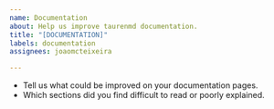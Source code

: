 ```yaml
---
name: Documentation
about: Help us improve taurenmd documentation.
title: "[DOCUMENTATION]"
labels: documentation
assignees: joaomcteixeira

---
```


* Tell us what could be improved on your documentation pages.
* Which sections did you find difficult to read or poorly explained.
